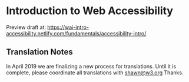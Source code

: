# Introduction to Web Accessibility

Preview draft at: https://wai-intro-accessibility.netlify.com/fundamentals/accessibility-intro/

## Translation Notes

In April 2019 we are finalizing a new process for translations. Until it is complete, please coordinate all translations with shawn@w3.org Thanks.

